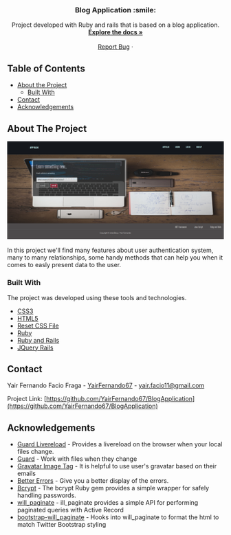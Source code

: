 
<!-- PROJECT LOGO -->
<br />
<p align="center">
  <!-- <a href="https://github.com/othneildrew/Best-README-Template">
    <img src="images/logo.png" alt="Logo" width="80" height="80">
  </a> -->

  <h3 align="center">Blog Application :smile:</h3>

  <p align="center">
    Project developed with Ruby and rails that is based on a blog application.
    <br />
    <a href="https://github.com/YairFernando67/BlogApplication"><strong>Explore the docs »</strong></a>
    <br />
    <br />
    <a href="https://github.com/YairFernando67/BlogApplication/issues">Report Bug</a>
    ·
  </p>
</p>



<!-- TABLE OF CONTENTS -->
## Table of Contents

* [About the Project](#about-the-project)
  * [Built With](#built-with)
* [Contact](#contact)
* [Acknowledgements](#acknowledgements)



<!-- ABOUT THE PROJECT -->
## About The Project

![Screenshot Image](app/assets/images/logo.png)

In this project we'll find many features about user authentication system, many to many relationships,
some handy methods that can help you when it comes to easly present data to the user. 

### Built With
The project was developed using these tools and technologies.
* [CSS3](https://developer.mozilla.org/en-US/docs/Web/CSS)
* [HTML5](https://www.w3schools.com/html/)
* [Reset CSS File](https://necolas.github.io/normalize.css/)
* [Ruby](https://www.ruby-lang.org/es/)
* [Ruby and Rails](https://rubyonrails.org/)
* [JQuery Rails](https://github.com/rails/jquery-rails)


<!-- CONTACT -->
## Contact

Yair Fernando Facio Fraga - [YairFernando67](https://github.com/YairFernando67) - yair.facio11@gmail.com  

Project Link: [https://github.com/YairFernando67/BlogApplication](https://github.com/YairFernando67/BlogApplication)



<!-- ACKNOWLEDGEMENTS -->
## Acknowledgements

- [Guard Livereload](https://github.com/guard/guard-livereload) - Provides a livereload on the browser when your local files change.
- [Guard](https://github.com/guard/guard) - Work with files when they change
- [Gravatar Image Tag](https://github.com/mdeering/gravatar_image_tag) - It is helpful to use user's gravatar based on their emails
- [Better Errors](https://github.com/charliesome/better_errors) - Give you a better display of the errors. 
- [Bcrypt](https://github.com/codahale/bcrypt-ruby) - The bcrypt Ruby gem provides a simple wrapper for safely handling passwords.
- [will_paginate](https://github.com/mislav/will_paginate) - ill_paginate provides a simple API for performing paginated queries with Active Record
- [bootstrap-will_paginate](https://github.com/yrgoldteeth/bootstrap-will_paginate) - Hooks into will_paginate to format the html to match Twitter Bootstrap styling


